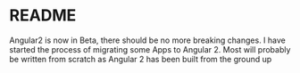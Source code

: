 # README #

Angular2 is now in Beta, there should be no more breaking changes.
I have started the process of migrating some Apps to Angular 2.
Most will probably be written from scratch as Angular 2 has been built from the ground up